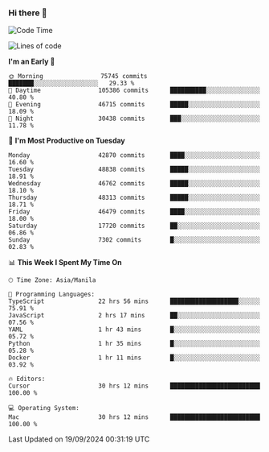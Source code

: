 ### Hi there 👋

<!--START_SECTION:waka-->
![Code Time](http://img.shields.io/badge/Code%20Time-5%2C565%20hrs%2021%20mins-blue)

![Lines of code](https://img.shields.io/badge/From%20Hello%20World%20I%27ve%20Written-117.4%20million%20lines%20of%20code-blue)

**I'm an Early 🐤** 

```text
🌞 Morning                75745 commits       ███████░░░░░░░░░░░░░░░░░░   29.33 % 
🌆 Daytime                105386 commits      ██████████░░░░░░░░░░░░░░░   40.80 % 
🌃 Evening                46715 commits       █████░░░░░░░░░░░░░░░░░░░░   18.09 % 
🌙 Night                  30438 commits       ███░░░░░░░░░░░░░░░░░░░░░░   11.78 % 
```
📅 **I'm Most Productive on Tuesday** 

```text
Monday                   42870 commits       ████░░░░░░░░░░░░░░░░░░░░░   16.60 % 
Tuesday                  48838 commits       █████░░░░░░░░░░░░░░░░░░░░   18.91 % 
Wednesday                46762 commits       █████░░░░░░░░░░░░░░░░░░░░   18.10 % 
Thursday                 48313 commits       █████░░░░░░░░░░░░░░░░░░░░   18.71 % 
Friday                   46479 commits       ████░░░░░░░░░░░░░░░░░░░░░   18.00 % 
Saturday                 17720 commits       ██░░░░░░░░░░░░░░░░░░░░░░░   06.86 % 
Sunday                   7302 commits        █░░░░░░░░░░░░░░░░░░░░░░░░   02.83 % 
```


📊 **This Week I Spent My Time On** 

```text
🕑︎ Time Zone: Asia/Manila

💬 Programming Languages: 
TypeScript               22 hrs 56 mins      ███████████████████░░░░░░   75.91 % 
JavaScript               2 hrs 17 mins       ██░░░░░░░░░░░░░░░░░░░░░░░   07.56 % 
YAML                     1 hr 43 mins        █░░░░░░░░░░░░░░░░░░░░░░░░   05.72 % 
Python                   1 hr 35 mins        █░░░░░░░░░░░░░░░░░░░░░░░░   05.28 % 
Docker                   1 hr 11 mins        █░░░░░░░░░░░░░░░░░░░░░░░░   03.92 % 

🔥 Editors: 
Cursor                   30 hrs 12 mins      █████████████████████████   100.00 % 

💻 Operating System: 
Mac                      30 hrs 12 mins      █████████████████████████   100.00 % 
```


 Last Updated on 19/09/2024 00:31:19 UTC
<!--END_SECTION:waka-->


<!--
**rad182/rad182** is a ✨ _special_ ✨ repository because its `README.md` (this file) appears on your GitHub profile.

Here are some ideas to get you started:

- 🔭 I’m currently working on ...
- 🌱 I’m currently learning ...
- 👯 I’m looking to collaborate on ...
- 🤔 I’m looking for help with ...
- 💬 Ask me about ...
- 📫 How to reach me: ...
- 😄 Pronouns: ...
- ⚡ Fun fact: ...
-->
